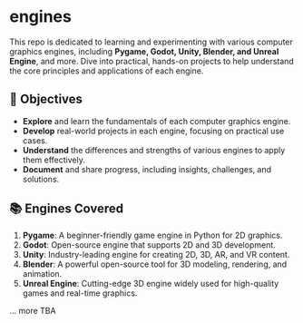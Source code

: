 # engines

This repo is dedicated to learning and experimenting with various computer graphics engines, including **Pygame, Godot, Unity, Blender, and Unreal Engine**, and more. Dive into practical, hands-on projects to help understand the core principles and applications of each engine.

## 🚀 Objectives

- **Explore** and learn the fundamentals of each computer graphics engine.
- **Develop** real-world projects in each engine, focusing on practical use cases.
- **Understand** the differences and strengths of various engines to apply them effectively.
- **Document** and share progress, including insights, challenges, and solutions.

## 📚 Engines Covered

1. **Pygame**: A beginner-friendly game engine in Python for 2D graphics.
2. **Godot**: Open-source engine that supports 2D and 3D development.
3. **Unity**: Industry-leading engine for creating 2D, 3D, AR, and VR content.
4. **Blender**: A powerful open-source tool for 3D modeling, rendering, and animation.
5. **Unreal Engine**: Cutting-edge 3D engine widely used for high-quality games and real-time graphics.

... more TBA
